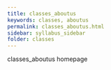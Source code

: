 ```yaml
---
title: classes_aboutus
keywords: classes, aboutus
permalink: classes_aboutus.html
sidebar: syllabus_sidebar
folder: classes
---
```


classes_aboutus homepage
